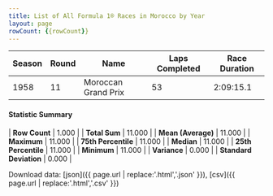 ```yaml
---
title: List of All Formula 1® Races in Morocco by Year
layout: page
rowCount: {{rowCount}}
---
```


| Season | Round | Name | Laps Completed | Race Duration |
|--|--|--|--|--|
| 1958 | 11 | Moroccan Grand Prix | 53 | 2:09:15.1 |

#### Statistic Summary

| **Row Count** | 1.000 |
| **Total Sum** | 11.000 |
| **Mean (Average)** | 11.000 |
| **Maximum** | 11.000 |
| **75th Percentile** | 11.000 |
| **Median** | 11.000 |
| **25th Percentile** | 11.000 |
| **Minimum** | 11.000 |
| **Variance** | 0.000 |
| **Standard Deviation** | 0.000 |

Download data: [json]({{ page.url | replace:'.html','.json' }}), [csv]({{ page.url | replace:'.html','.csv' }})
